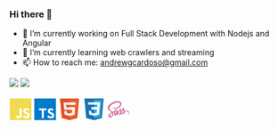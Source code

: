 ### Hi there 👋

- 🔭 I’m currently working on Full Stack Development with Nodejs and Angular
- 🌱 I’m currently learning web crawlers and streaming
- 📫 How to reach me: andrewgcardoso@gmail.com

<div>
  <img height="180em" src="https://github-readme-stats.vercel.app/api?username=Andrew-Cardoso&show_icons=true&theme=omni&include_all_commits=true&count_private=true" />
    <img height="180em" src="https://github-readme-stats.vercel.app/api/top-langs/?username=Andrew-Cardoso&layout=compact&theme=omni" /> 
</div>
<div style="display: inline_block"><br>
  <img align="center" alt="Andrew.js" height="40" width="40" src="https://raw.githubusercontent.com/devicons/devicon/master/icons/javascript/javascript-plain.svg">
  <img align="center" alt="Andrew.ts" height="40" width="40" src="https://raw.githubusercontent.com/devicons/devicon/master/icons/typescript/typescript-plain.svg">   <img align="center" alt="Andrew.js" height="40" width="40" src="https://raw.githubusercontent.com/devicons/devicon/master/icons/html5/html5-original.svg">
  <img align="center" alt="Andrew.js" height="40" width="40" src="https://raw.githubusercontent.com/devicons/devicon/master/icons/css3/css3-original.svg">
  <img align="center" alt="Andrew.js" height="40" width="40" src="https://raw.githubusercontent.com/devicons/devicon/master/icons/sass/sass-original.svg">
</div>

